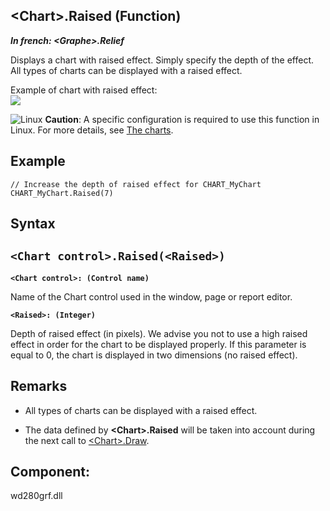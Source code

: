 


## &lt;Chart&gt;.Raised (Function)

***In french: &lt;Graphe&gt;.Relief***



<a name="XUse"></a>
<a name="Use"></a>
<a name="description"></a>
Displays a chart with raised effect. Simply specify the depth of the effect. All types of charts can be displayed with a raised effect.

Example of chart with raised effect: <br>![](https://doc.pcsoft.fr/en-US/images/image.awp?langid=3&name=Relief.gif)




![Linux](https://doc.pcsoft.fr/ext/images/us/LX.png) **Caution**: A specific configuration is required to use this function in Linux. For more details, see [The charts](../WDChamp/3042060.md). 








<a name="Example1"></a>
<a name="sample_code"></a>

## Example


```wl
// Increase the depth of raised effect for CHART_MyChart
CHART_MyChart.Raised(7)
```

<a name="XSYNTAX"></a>
<a name="SYNTAX1"></a>

## Syntax

`<Chart control>.Raised(<Raised>)`
---

**`<Chart control>: (Control name)`**

Name of the Chart control used in the window, page or report editor.

**`<Raised>: (Integer)`**

Depth of raised effect (in pixels). We advise you not to use a high raised effect in order for the chart to be displayed properly.
If this parameter is equal to 0, the chart is displayed in two dimensions (no raised effect).



<a name="NOTE0"></a>
<a name="NOTE0_1"></a>

## Remarks


- All types of charts can be displayed with a raised effect.

- The data defined by **&lt;Chart&gt;.Raised** will be taken into account during the next call to [&lt;Chart&gt;.Draw](../WDLang3/1000024062.md).




<a name="XComponent"></a>

## Component:
wd280grf.dll
